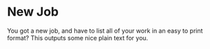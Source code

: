 # New Job

You got a new job, and have to list all of your work in an easy to print format? This outputs some nice plain text for you.

